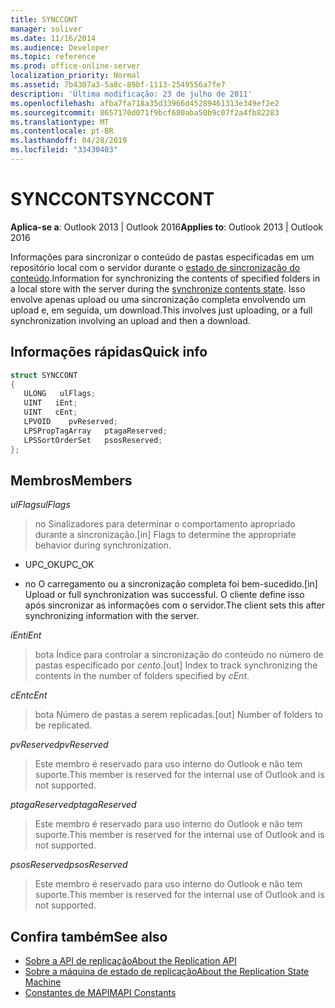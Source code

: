 ```yaml
---
title: SYNCCONT
manager: soliver
ms.date: 11/16/2014
ms.audience: Developer
ms.topic: reference
ms.prod: office-online-server
localization_priority: Normal
ms.assetid: 7b4307a3-5a8c-89bf-1113-2549556a7fe7
description: 'Última modificação: 23 de julho de 2011'
ms.openlocfilehash: afba7fa718a35d33966d45289461313e349ef2e2
ms.sourcegitcommit: 8657170d071f9bcf680aba50b9c07f2a4fb82283
ms.translationtype: MT
ms.contentlocale: pt-BR
ms.lasthandoff: 04/28/2019
ms.locfileid: "33430403"
---
```

# <a name="synccont"></a><span data-ttu-id="af300-103">SYNCCONT</span><span class="sxs-lookup"><span data-stu-id="af300-103">SYNCCONT</span></span>

<span data-ttu-id="af300-104">**Aplica-se a**: Outlook 2013 | Outlook 2016</span><span class="sxs-lookup"><span data-stu-id="af300-104">**Applies to**: Outlook 2013 | Outlook 2016</span></span> 
  
<span data-ttu-id="af300-105">Informações para sincronizar o conteúdo de pastas especificadas em um repositório local com o servidor durante o [estado de sincronização do conteúdo](synchronize-contents-state.md).</span><span class="sxs-lookup"><span data-stu-id="af300-105">Information for synchronizing the contents of specified folders in a local store with the server during the [synchronize contents state](synchronize-contents-state.md).</span></span> <span data-ttu-id="af300-106">Isso envolve apenas upload ou uma sincronização completa envolvendo um upload e, em seguida, um download.</span><span class="sxs-lookup"><span data-stu-id="af300-106">This involves just uploading, or a full synchronization involving an upload and then a download.</span></span>
  
## <a name="quick-info"></a><span data-ttu-id="af300-107">Informações rápidas</span><span class="sxs-lookup"><span data-stu-id="af300-107">Quick info</span></span>

```cpp
struct SYNCCONT 
{ 
   ULONG   ulFlags; 
   UINT   iEnt; 
   UINT   cEnt; 
   LPVOID    pvReserved; 
   LPSPropTagArray   ptagaReserved; 
   LPSSortOrderSet   psosReserved; 
};
```

## <a name="members"></a><span data-ttu-id="af300-108">Membros</span><span class="sxs-lookup"><span data-stu-id="af300-108">Members</span></span>

<span data-ttu-id="af300-109">_ulFlags_</span><span class="sxs-lookup"><span data-stu-id="af300-109">_ulFlags_</span></span>
  
> <span data-ttu-id="af300-110">no Sinalizadores para determinar o comportamento apropriado durante a sincronização.</span><span class="sxs-lookup"><span data-stu-id="af300-110">[in] Flags to determine the appropriate behavior during synchronization.</span></span>
    
  - <span data-ttu-id="af300-111">UPC_OK</span><span class="sxs-lookup"><span data-stu-id="af300-111">UPC_OK</span></span>
    
  - <span data-ttu-id="af300-112">no O carregamento ou a sincronização completa foi bem-sucedido.</span><span class="sxs-lookup"><span data-stu-id="af300-112">[in] Upload or full synchronization was successful.</span></span> <span data-ttu-id="af300-113">O cliente define isso após sincronizar as informações com o servidor.</span><span class="sxs-lookup"><span data-stu-id="af300-113">The client sets this after synchronizing information with the server.</span></span>
    
<span data-ttu-id="af300-114">_iEnt_</span><span class="sxs-lookup"><span data-stu-id="af300-114">_iEnt_</span></span>
  
> <span data-ttu-id="af300-115">bota Índice para controlar a sincronização do conteúdo no número de pastas especificado por _cento_.</span><span class="sxs-lookup"><span data-stu-id="af300-115">[out] Index to track synchronizing the contents in the number of folders specified by  _cEnt_.</span></span>
    
<span data-ttu-id="af300-116">_cEnt_</span><span class="sxs-lookup"><span data-stu-id="af300-116">_cEnt_</span></span>
  
> <span data-ttu-id="af300-117">bota Número de pastas a serem replicadas.</span><span class="sxs-lookup"><span data-stu-id="af300-117">[out] Number of folders to be replicated.</span></span>
    
<span data-ttu-id="af300-118">_pvReserved_</span><span class="sxs-lookup"><span data-stu-id="af300-118">_pvReserved_</span></span>
  
> <span data-ttu-id="af300-119">Este membro é reservado para uso interno do Outlook e não tem suporte.</span><span class="sxs-lookup"><span data-stu-id="af300-119">This member is reserved for the internal use of Outlook and is not supported.</span></span> 
    
<span data-ttu-id="af300-120">_ptagaReserved_</span><span class="sxs-lookup"><span data-stu-id="af300-120">_ptagaReserved_</span></span>
  
> <span data-ttu-id="af300-121">Este membro é reservado para uso interno do Outlook e não tem suporte.</span><span class="sxs-lookup"><span data-stu-id="af300-121">This member is reserved for the internal use of Outlook and is not supported.</span></span> 
    
<span data-ttu-id="af300-122">_psosReserved_</span><span class="sxs-lookup"><span data-stu-id="af300-122">_psosReserved_</span></span>
  
> <span data-ttu-id="af300-123">Este membro é reservado para uso interno do Outlook e não tem suporte.</span><span class="sxs-lookup"><span data-stu-id="af300-123">This member is reserved for the internal use of Outlook and is not supported.</span></span> 
    
## <a name="see-also"></a><span data-ttu-id="af300-124">Confira também</span><span class="sxs-lookup"><span data-stu-id="af300-124">See also</span></span>

- [<span data-ttu-id="af300-125">Sobre a API de replicação</span><span class="sxs-lookup"><span data-stu-id="af300-125">About the Replication API</span></span>](about-the-replication-api.md)
- [<span data-ttu-id="af300-126">Sobre a máquina de estado de replicação</span><span class="sxs-lookup"><span data-stu-id="af300-126">About the Replication State Machine</span></span>](about-the-replication-state-machine.md)
- [<span data-ttu-id="af300-127">Constantes de MAPI</span><span class="sxs-lookup"><span data-stu-id="af300-127">MAPI Constants</span></span>](mapi-constants.md)

